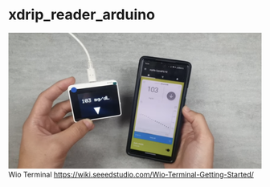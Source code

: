 # xdrip_reader_arduino
![alt text](https://github.com/raspizone/xdrip_reader_arduino/blob/main/test.png "")
Wio Terminal https://wiki.seeedstudio.com/Wio-Terminal-Getting-Started/
